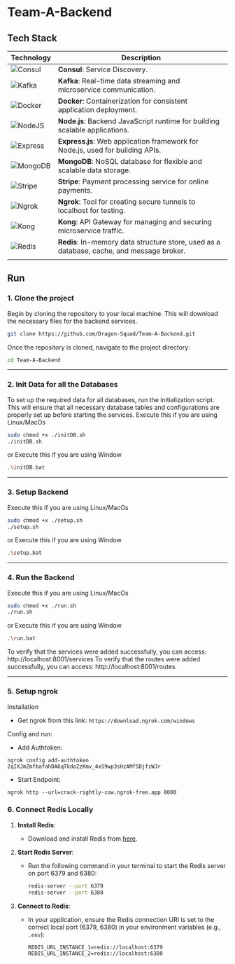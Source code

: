 # Team-A-Backend

## Tech Stack

| Technology                                                                                                             | Description                                                                               |
| ---------------------------------------------------------------------------------------------------------------------- | ----------------------------------------------------------------------------------------- |
| ![Consul](https://img.shields.io/badge/Consul-FF3D00?style=for-the-badge&logo=consul&logoColor=white)                  | **Consul**: Service Discovery.                                                            |
| ![Kafka](https://img.shields.io/badge/Apache_Kafka-231F20?style=for-the-badge&logo=apachekafka&logoColor=white)        | **Kafka**: Real-time data streaming and microservice communication.                       |
| ![Docker](https://img.shields.io/badge/Docker-2496ED?style=for-the-badge&logo=docker&logoColor=white)                  | **Docker**: Containerization for consistent application deployment.                       |
| ![NodeJS](https://img.shields.io/badge/Node.js-6DA55F?style=for-the-badge&logo=node.js&logoColor=white)                | **Node.js**: Backend JavaScript runtime for building scalable applications.               |
| ![Express](https://img.shields.io/badge/Express.js-%23404d59.svg?style=for-the-badge&logo=express&logoColor=%2361DAFB) | **Express.js**: Web application framework for Node.js, used for building APIs.            |
| ![MongoDB](https://img.shields.io/badge/MongoDB-47A248?style=for-the-badge&logo=mongodb&logoColor=white)               | **MongoDB**: NoSQL database for flexible and scalable data storage.                       |
| ![Stripe](https://img.shields.io/badge/Stripe-6772E5?style=for-the-badge&logo=stripe&logoColor=white)                  | **Stripe**: Payment processing service for online payments.                               |
| ![Ngrok](https://img.shields.io/badge/Ngrok-000000?style=for-the-badge&logo=ngrok&logoColor=white)                     | **Ngrok**: Tool for creating secure tunnels to localhost for testing.                     |
| ![Kong](https://img.shields.io/badge/Kong-343434?style=for-the-badge&logo=kong&logoColor=white)                        | **Kong**: API Gateway for managing and securing microservice traffic.                     |
| ![Redis](https://img.shields.io/badge/Redis-DC382D?style=for-the-badge&logo=redis&logoColor=white)                     | **Redis**: In-memory data structure store, used as a database, cache, and message broker. |
|                                                                                                                        |

## Run

### 1. Clone the project

Begin by cloning the repository to your local machine. This will download the necessary files for the backend services.

```sh
git clone https://github.com/Dragon-Squad/Team-A-Backend.git
```

Once the repository is cloned, navigate to the project directory:

```sh
cd Team-A-Backend
```

<hr>

### 2. Init Data for all the Databases

To set up the required data for all databases, run the initialization script. This will ensure that all necessary database tables and configurations are properly set up before starting the services.
Execute this if you are using Linux/MacOs

```sh
sudo chmod +x ./initDB.sh
./initDB.sh
```

or Execute this if you are using Window

```sh
.\initDB.bat
```

<hr>

### 3. Setup Backend

Execute this if you are using Linux/MacOs

```sh
sudo chmod +x ./setup.sh
./setup.sh
```

or Execute this if you are using Window

```sh
.\setup.bat
```

<hr>

### 4. Run the Backend

Execute this if you are using Linux/MacOs

```sh
sudo chmod +x ./run.sh
./run.sh
```

or Execute this if you are using Window

```sh
.\run.bat
```

To verify that the services were added successfully, you can access: http://localhost:8001/services
To verify that the routes were added successfully, you can access: http://localhost:8001/routes

<hr>

### 5. Setup ngrok

Installation

- Get ngrok from this link: `https://download.ngrok.com/windows`

Config and run:

- Add Authtoken:

```
ngrok config add-authtoken 2qIXJmZmfbafahDA6qTkdoZzKmv_4xS9wp3sHzAMfSDjfzWJr
```

- Start Endpoint:

```
ngrok http --url=crack-rightly-cow.ngrok-free.app 8000
```

### 6. Connect Redis Locally

1. **Install Redis**:

   - Download and install Redis from [here](https://redis.io/download).

2. **Start Redis Server**:

   - Run the following command in your terminal to start the Redis server on port 6379 and 6380:

     ```bash
     redis-server --port 6379
     redis-server --port 6380
     ```

3. **Connect to Redis**:
   - In your application, ensure the Redis connection URI is set to the correct local port (6379, 6380) in your environment variables (e.g., `.env`):
     ```env
     REDIS_URL_INSTANCE_1=redis://localhost:6379
     REDIS_URL_INSTANCE_2=redis://localhost:6380
     ```
